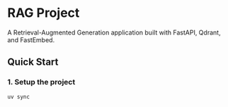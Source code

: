 # RAG Project

A Retrieval-Augmented Generation application built with FastAPI, Qdrant, and FastEmbed.

## Quick Start

### 1. Setup the project

```bash
uv sync
```
